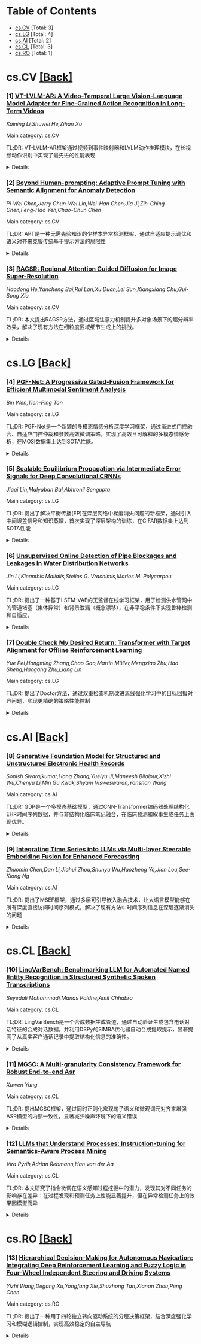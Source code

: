 <div id=toc></div>

# Table of Contents

- [cs.CV](#cs.CV) [Total: 3]
- [cs.LG](#cs.LG) [Total: 4]
- [cs.AI](#cs.AI) [Total: 2]
- [cs.CL](#cs.CL) [Total: 3]
- [cs.RO](#cs.RO) [Total: 1]


<div id='cs.CV'></div>

# cs.CV [[Back]](#toc)

### [1] [VT-LVLM-AR: A Video-Temporal Large Vision-Language Model Adapter for Fine-Grained Action Recognition in Long-Term Videos](https://arxiv.org/abs/2508.15903)
*Kaining Li,Shuwei He,Zihan Xu*

Main category: cs.CV

TL;DR: VT-LVLM-AR框架通过视频到事件映射器和LVLM动作推理模块，在长视频动作识别中实现了最先进的性能表现


<details>
  <summary>Details</summary>
Motivation: 解决传统深度学习模型在长视频动作识别中计算开销大、难以捕捉长程时序依赖和语义理解有限的问题，探索LVLM在连续视频流细粒度动作识别中的应用

Method: 使用Video-to-Event Mapper将原始视频转换为紧凑的视觉事件序列，然后通过参数高效的Prompt Tuning适配冻结的LLaVA-1.5模型进行动作分类

Result: 在NTU RGB+D和NTU RGB+D 120数据集上达到最先进性能（NTU RGB+D X-Sub准确率94.1%），消融研究验证了各组件的重要性

Conclusion: 该工作展示了通过有效的视频到语言转换和高效模型适配，利用LVLM实现鲁棒且可解释的视频动作理解的巨大潜力

Abstract: Human action recognition in long-term videos, characterized by complex
backgrounds and subtle action differences, poses significant challenges for
traditional deep learning models due to computational overhead, difficulty in
capturing long-range temporal dependencies, and limited semantic understanding.
While Large Language Models (LLMs) and Large Vision-Language Models (LVLMs)
have shown remarkable capabilities in multi-modal understanding and reasoning,
their direct application to continuous video streams for fine-grained action
recognition remains an open problem. This paper introduces VT-LVLM-AR
(Video-Temporal Large Vision-Language Model Adapter for Action Recognition), a
novel framework designed to bridge this gap. VT-LVLM-AR comprises a
Video-to-Event Mapper (VTEM) that efficiently transforms raw video into
compact, semantically rich, and temporally coherent "visual event sequences"
through lightweight spatio-temporal feature extraction, adaptive temporal
pooling, and conceptual quantization with an event coherence bias. These visual
event sequences are then fed into an LVLM-based Action Reasoning module,
specifically a frozen LLaVA-1.5 model, adapted using parameter-efficient Prompt
Tuning (P-Tuning v2) for action classification. Comprehensive evaluations on
the NTU RGB+D and NTU RGB+D 120 datasets demonstrate that VT-LVLM-AR
consistently achieves state-of-the-art performance, surpassing existing methods
(e.g., 94.1% accuracy on NTU RGB+D X-Sub). Ablation studies confirm the
critical contributions of VTEM's components and the efficacy of Prompt Tuning,
while human evaluations underscore the interpretability of our visual event
representations. This work highlights the immense potential of leveraging LVLMs
for robust and interpretable video action understanding through effective
video-to-language translation and efficient model adaptation.

</details>


### [2] [Beyond Human-prompting: Adaptive Prompt Tuning with Semantic Alignment for Anomaly Detection](https://arxiv.org/abs/2508.16157)
*Pi-Wei Chen,Jerry Chun-Wei Lin,Wei-Han Chen,Jia Ji,Zih-Ching Chen,Feng-Hao Yeh,Chao-Chun Chen*

Main category: cs.CV

TL;DR: APT是一种无需先验知识的少样本异常检测框架，通过自适应提示调优和语义对齐来克服传统基于提示方法的局限性


<details>
  <summary>Details</summary>
Motivation: 现有的视觉语言模型异常检测方法依赖于人工设计的提示词且缺乏异常样本，导致在特定上下文异常理解方面存在显著差距

Method: 使用噪声扰动生成的自异常样本来训练可学习提示词，并提出了自优化元提示引导方案(SMGS)来防止对合成噪声的过拟合

Result: 在多个基准数据集上实现了最先进的性能，无需先验知识进行提示词设计

Conclusion: APT为现实世界的异常检测提供了一个强大且通用的解决方案，不仅推进了像素级异常检测，还建立了无需先验知识的稳健框架

Abstract: Pre-trained Vision-Language Models (VLMs) have recently shown promise in
detecting anomalies. However, previous approaches are fundamentally limited by
their reliance on human-designed prompts and the lack of accessible anomaly
samples, leading to significant gaps in context-specific anomaly understanding.
In this paper, we propose \textbf{A}daptive \textbf{P}rompt \textbf{T}uning
with semantic alignment for anomaly detection (APT), a groundbreaking prior
knowledge-free, few-shot framework and overcomes the limitations of traditional
prompt-based approaches. APT uses self-generated anomaly samples with noise
perturbations to train learnable prompts that capture context-dependent
anomalies in different scenarios. To prevent overfitting to synthetic noise, we
propose a Self-Optimizing Meta-prompt Guiding Scheme (SMGS) that iteratively
aligns the prompts with general anomaly semantics while incorporating diverse
synthetic anomaly. Our system not only advances pixel-wise anomaly detection,
but also achieves state-of-the-art performance on multiple benchmark datasets
without requiring prior knowledge for prompt crafting, establishing a robust
and versatile solution for real-world anomaly detection.

</details>


### [3] [RAGSR: Regional Attention Guided Diffusion for Image Super-Resolution](https://arxiv.org/abs/2508.16158)
*Haodong He,Yancheng Bai,Rui Lan,Xu Duan,Lei Sun,Xiangxiang Chu,Gui-Song Xia*

Main category: cs.CV

TL;DR: 本文提出RAGSR方法，通过区域注意力机制提升多对象场景下的超分辨率效果，解决了现有方法在细粒度区域细节生成上的挑战。


<details>
  <summary>Details</summary>
Motivation: 现有的视觉-语言模型组合文本到图像渗透模型的方法在单图超分辨率中表现优异，但在多对象场景下生成清晰准确的区域细节时仍面临挑战，主要因为缺乏细粒度区域描述和模型对复杂提示的理解能力不足。

Method: 提出区域注意导向超分辨率(RAGSR)方法：1)定位图像中的物体区域并为每个区域分配细粒度标题，形成区域-文本对作为T2I模型的文本先验知识；2)采用新的区域导向注意机制，确保每个区域-文本对在注意过程中得到适当考虑，同时防止不相关区域间的不应有交互。

Result: 在标准数据集上的实验结果显示，该方法在生成感知真实的视觉细节时表现出优异性能，同时保持了上下文一致性，超过了现有方法。

Conclusion: RAGSR通过明确提取局部细粒度信息并通过区域注意机制进行有效编码，能够同时提升细节和整体视觉协调性，有效克服了传统SISR技术的局限性。

Abstract: The rich textual information of large vision-language models (VLMs) combined
with the powerful generative prior of pre-trained text-to-image (T2I) diffusion
models has achieved impressive performance in single-image super-resolution
(SISR). However, existing methods still face significant challenges in
generating clear and accurate regional details, particularly in scenarios
involving multiple objects. This challenge primarily stems from a lack of
fine-grained regional descriptions and the models' insufficient ability to
capture complex prompts. To address these limitations, we propose a Regional
Attention Guided Super-Resolution (RAGSR) method that explicitly extracts
localized fine-grained information and effectively encodes it through a novel
regional attention mechanism, enabling both enhanced detail and overall
visually coherent SR results. Specifically, RAGSR localizes object regions in
an image and assigns fine-grained caption to each region, which are formatted
as region-text pairs as textual priors for T2I models. A regional guided
attention is then leveraged to ensure that each region-text pair is properly
considered in the attention process while preventing unwanted interactions
between unrelated region-text pairs. By leveraging this attention mechanism,
our approach offers finer control over the integration of text and image
information, thereby effectively overcoming limitations faced by traditional
SISR techniques. Experimental results on benchmark datasets demonstrate that
our approach exhibits superior performance in generating perceptually authentic
visual details while maintaining contextual consistency compared to existing
approaches.

</details>


<div id='cs.LG'></div>

# cs.LG [[Back]](#toc)

### [4] [PGF-Net: A Progressive Gated-Fusion Framework for Efficient Multimodal Sentiment Analysis](https://arxiv.org/abs/2508.15852)
*Bin Wen,Tien-Ping Tan*

Main category: cs.LG

TL;DR: PGF-Net是一个新颖的多模态情感分析深度学习框架，通过渐进式门控融合、自适应门控仲裁和参数高效微调策略，实现了高效且可解释的多模态情感分析，在MOSI数据集上达到SOTA性能。


<details>
  <summary>Details</summary>
Motivation: 为了解决多模态情感分析中深度、上下文相关的特征融合问题，同时保持模型的参数效率和可解释性，需要开发一种能够动态平衡不同模态信息并防止噪声干扰的融合框架。

Method: 提出了渐进式层内融合范式（Cross-Attention机制）、自适应门控仲裁机制（动态控制器）和混合参数高效微调策略（LoRA+Post-Fusion Adapters），集成到分层编码器架构中。

Result: 在MOSI数据集上取得MAE 0.691和F1-Score 86.9%的SOTA性能，仅使用3.09M可训练参数，展现了优异的性能与计算效率平衡。

Conclusion: PGF-Net通过创新的融合机制和参数高效设计，成功实现了深度、动态且可解释的多模态情感分析，为资源受限场景提供了有效的解决方案。

Abstract: We introduce PGF-Net (Progressive Gated-Fusion Network), a novel deep
learning framework designed for efficient and interpretable multimodal
sentiment analysis. Our framework incorporates three primary innovations.
Firstly, we propose a Progressive Intra-Layer Fusion paradigm, where a
Cross-Attention mechanism empowers the textual representation to dynamically
query and integrate non-linguistic features from audio and visual streams
within the deep layers of a Transformer encoder. This enables a deeper,
context-dependent fusion process. Secondly, the model incorporates an Adaptive
Gated Arbitration mechanism, which acts as a dynamic controller to balance the
original linguistic information against the newly fused multimodal context,
ensuring stable and meaningful integration while preventing noise from
overwhelming the signal. Lastly, a hybrid Parameter-Efficient Fine-Tuning
(PEFT) strategy is employed, synergistically combining global adaptation via
LoRA with local refinement through Post-Fusion Adapters. This significantly
reduces trainable parameters, making the model lightweight and suitable for
resource-limited scenarios. These innovations are integrated into a
hierarchical encoder architecture, enabling PGF-Net to perform deep, dynamic,
and interpretable multimodal sentiment analysis while maintaining exceptional
parameter efficiency. Experimental results on MOSI dataset demonstrate that our
proposed PGF-Net achieves state-of-the-art performance, with a Mean Absolute
Error (MAE) of 0.691 and an F1-Score of 86.9%. Notably, our model achieves
these results with only 3.09M trainable parameters, showcasing a superior
balance between performance and computational efficiency.

</details>


### [5] [Scalable Equilibrium Propagation via Intermediate Error Signals for Deep Convolutional CRNNs](https://arxiv.org/abs/2508.15989)
*Jiaqi Lin,Malyaban Bal,Abhronil Sengupta*

Main category: cs.LG

TL;DR: 提出了解决平衡传播(EP)在深层网络中梯度消失问题的新框架，通过引入中间误差信号和知识蒸馏，首次实现了深层架构的训练，在CIFAR数据集上达到SOTA性能


<details>
  <summary>Details</summary>
Motivation: 平衡传播(EP)作为生物启发的局部学习规则，虽然计算效率高且适合神经形态架构，但先前研究仅限于浅层架构，深层网络存在梯度消失问题，导致能量最小化和梯度计算收敛困难

Method: 提出新颖的EP框架，整合中间误差信号来增强信息流和神经元动力学收敛，首次将知识蒸馏和局部误差信号集成到EP中

Result: 在CIFAR-10和CIFAR-100数据集上实现了最先进的性能，展示了在深度VGG架构上的可扩展性

Conclusion: 这项工作显著推进了EP的可扩展性，为其在现实世界系统中的应用铺平了道路

Abstract: Equilibrium Propagation (EP) is a biologically inspired local learning rule
first proposed for convergent recurrent neural networks (CRNNs), in which
synaptic updates depend only on neuron states from two distinct phases. EP
estimates gradients that closely align with those computed by Backpropagation
Through Time (BPTT) while significantly reducing computational demands,
positioning it as a potential candidate for on-chip training in neuromorphic
architectures. However, prior studies on EP have been constrained to shallow
architectures, as deeper networks suffer from the vanishing gradient problem,
leading to convergence difficulties in both energy minimization and gradient
computation. To address the vanishing gradient problem in deep EP networks, we
propose a novel EP framework that incorporates intermediate error signals to
enhance information flow and convergence of neuron dynamics. This is the first
work to integrate knowledge distillation and local error signals into EP,
enabling the training of significantly deeper architectures. Our proposed
approach achieves state-of-the-art performance on the CIFAR-10 and CIFAR-100
datasets, showcasing its scalability on deep VGG architectures. These results
represent a significant advancement in the scalability of EP, paving the way
for its application in real-world systems.

</details>


### [6] [Unsupervised Online Detection of Pipe Blockages and Leakages in Water Distribution Networks](https://arxiv.org/abs/2508.16336)
*Jin Li,Kleanthis Malialis,Stelios G. Vrachimis,Marios M. Polycarpou*

Main category: cs.LG

TL;DR: 提出了一种基于LSTM-VAE的无监督在线学习框架，用于检测供水管网中的管道堵塞（集体异常）和背景泄漏（概念漂移），在非平稳条件下实现鲁棒检测和自适应。


<details>
  <summary>Details</summary>
Motivation: 供水管网对公共福祉和经济稳定至关重要，但面临管道堵塞和背景泄漏等挑战，且存在数据非平稳性和标记数据有限等操作约束。

Method: 结合长短期记忆变分自编码器（LSTM-VAE）与双重漂移检测机制，采用轻量级、内存高效的设计实现实时边缘级监控。

Result: 在两个现实供水管网上的实验表明，该方法在检测异常和适应循环漂移方面 consistently 优于强基线方法。

Conclusion: 该方法在动态供水管网环境中进行无监督事件检测方面表现出有效性，特别适用于非平稳条件下的故障检测。

Abstract: Water Distribution Networks (WDNs), critical to public well-being and
economic stability, face challenges such as pipe blockages and background
leakages, exacerbated by operational constraints such as data non-stationarity
and limited labeled data. This paper proposes an unsupervised, online learning
framework that aims to detect two types of faults in WDNs: pipe blockages,
modeled as collective anomalies, and background leakages, modeled as concept
drift. Our approach combines a Long Short-Term Memory Variational Autoencoder
(LSTM-VAE) with a dual drift detection mechanism, enabling robust detection and
adaptation under non-stationary conditions. Its lightweight, memory-efficient
design enables real-time, edge-level monitoring. Experiments on two realistic
WDNs show that the proposed approach consistently outperforms strong baselines
in detecting anomalies and adapting to recurrent drift, demonstrating its
effectiveness in unsupervised event detection for dynamic WDN environments.

</details>


### [7] [Double Check My Desired Return: Transformer with Target Alignment for Offline Reinforcement Learning](https://arxiv.org/abs/2508.16420)
*Yue Pei,Hongming Zhang,Chao Gao,Martin Müller,Mengxiao Zhu,Hao Sheng,Haogang Zhu,Liang Lin*

Main category: cs.LG

TL;DR: 提出了Doctor方法，通过双重检查机制改进离线强化学习中的目标回报对齐问题，实现更精确的策略性能控制


<details>
  <summary>Details</summary>
Motivation: 现有RvS方法如Decision Transformer在目标回报对齐方面存在不足，特别是在数据集内插值和外推时难以可靠地实现指定回报

Method: Doctor方法采用双重检查机制，通过目标对齐来监督Transformer，确保实际回报与指定目标回报精确匹配

Result: 在动态治疗机制基准测试EpiCare上，该方法有效调节治疗策略的激进程度，平衡治疗效果与不良事件风险

Conclusion: Doctor方法显著提升了离线强化学习中目标回报对齐的准确性和灵活性，为实际应用提供了更精确的性能控制能力

Abstract: Offline reinforcement learning (RL) has achieved significant advances in
domains such as robotic control, autonomous driving, and medical
decision-making. Most existing methods primarily focus on training policies
that maximize cumulative returns from a given dataset. However, many real-world
applications require precise control over policy performance levels, rather
than simply pursuing the best possible return. Reinforcement learning via
supervised learning (RvS) frames offline RL as a sequence modeling task,
enabling the extraction of diverse policies by conditioning on different
desired returns. Yet, existing RvS-based transformers, such as Decision
Transformer (DT), struggle to reliably align the actual achieved returns with
specified target returns, especially when interpolating within underrepresented
returns or extrapolating beyond the dataset. To address this limitation, we
propose Doctor, a novel approach that Double Checks the Transformer with target
alignment for Offline RL. Doctor achieves superior target alignment both within
and beyond the dataset, while enabling accurate and flexible control over
policy performance. Notably, on the dynamic treatment regime benchmark,
EpiCare, our approach effectively modulates treatment policy aggressiveness,
balancing therapeutic returns against adverse event risk.

</details>


<div id='cs.AI'></div>

# cs.AI [[Back]](#toc)

### [8] [Generative Foundation Model for Structured and Unstructured Electronic Health Records](https://arxiv.org/abs/2508.16054)
*Sonish Sivarajkumar,Hang Zhang,Yuelyu Ji,Maneesh Bilalpur,Xizhi Wu,Chenyu Li,Min Gu Kwak,Shyam Visweswaran,Yanshan Wang*

Main category: cs.AI

TL;DR: GDP是一个多模态基础模型，通过CNN-Transformer编码器处理结构化EHR时间序列数据，并与非结构化临床笔记融合，在临床预测和叙事生成任务上表现优异。


<details>
  <summary>Details</summary>
Motivation: 电子健康记录(EHRs)包含丰富的多模态临床数据，但现有方法通常将数值数据序列化为文本，会丢失时间和定量细节信息。需要开发能够原生处理多模态EHR数据的基础模型。

Method: 提出Generative Deep Patient (GDP)模型：1) 使用CNN-Transformer编码器原生编码结构化EHR时间序列；2) 通过跨模态注意力与无结构EHR融合；3) 基于LLaMA的解码器；4) 两阶段训练：生成式预训练（临床叙事生成+掩码特征预测+下一时间步预测）和多任务微调。

Result: 在MIMIC-IV数据集上：心衰预测AUROC=0.923，2型糖尿病AUROC=0.817，30天再入院AUROC=0.627；叙事生成ROUGE-L=0.135，BERTScore-F1=0.545；人工评估显示在忠实性、流畅性和临床实用性方面得分最高。

Conclusion: 单一多模态基础模型能够同时预测临床可操作事件并生成高质量临床叙事，GDP的灵活架构可扩展到其他模态，有望减少医院文档工作量而不牺牲准确性。

Abstract: Electronic health records (EHRs) are rich clinical data sources but complex
repositories of patient data, spanning structured elements (demographics,
vitals, lab results, codes), unstructured clinical notes and other modalities
of data. Harnessing this heterogeneity is critical for improving patient
outcomes. Recent advances in large language models (LLMs) have enabled
foundation models that can learn from multiple data modalities and support
clinical tasks. However, most current approaches simply serialize numeric EHR
data into text, which risks losing temporal and quantitative detail. We
introduce Generative Deep Patient (GDP), a multimodal foundation model that
natively encodes structured EHR time-series via a CNN-Transformer encoder and
fuses it with unstructured EHRs through cross-modal attention into a
LLaMA-based decoder. GDP is trained in two stages: (1) generative pretraining,
where it learns to produce clinical narratives from raw patient timelines while
also performing masked feature prediction (MFP) and next time-step prediction
(NTP) to capture temporal dynamics; and (2) multi-task fine-tuning for
clinically meaningful predictions (e.g., heart failure, type 2 diabetes, 30-day
readmission). In clinical prediction, GDP demonstrated superior performance on
MIMIC-IV: heart failure AUROC = 0.923, type 2 diabetes AUROC = 0.817, and
30-day readmission AUROC = 0.627. For narrative generation, GDP achieved
ROUGE-L = 0.135 and BERTScore-F1 = 0.545. In a blinded human evaluation,
GDP-Instruct scored highest on faithfulness, fluency, and overall clinical
utility, suggesting reduced hospital documentation workload without sacrificing
accuracy. Our results demonstrate that a single multimodal foundation model can
both predict clinically actionable events and generate high-quality clinical
narratives. Furthermore, GDP's flexible architecture can be extended to
additional modalities.

</details>


### [9] [Integrating Time Series into LLMs via Multi-layer Steerable Embedding Fusion for Enhanced Forecasting](https://arxiv.org/abs/2508.16059)
*Zhuomin Chen,Dan Li,Jiahui Zhou,Shunyu Wu,Haozheng Ye,Jian Lou,See-Kiong Ng*

Main category: cs.AI

TL;DR: 提出了MSEF框架，通过多层可引导嵌入融合技术，让大语言模型能够在所有深度直接访问时间序列模式，解决了现有方法中时间序列信息在深层逐渐消失的问题


<details>
  <summary>Details</summary>
Motivation: 现有方法将时间序列信息主要集成在输入层浅层，导致时间序列表示在深层逐渐消失，造成文本嵌入和时间序列表示之间的无效适配

Method: 利用现成的时间序列基础模型提取语义丰富的嵌入，通过层特定的引导向量与LLM中间文本表示进行融合，持续优化时间序列和文本模态的对齐

Result: 在7个基准测试中相比基线方法平均MSE降低31.8%，表现出显著的性能提升

Conclusion: MSEF框架有效解决了时间序列信息在深层消失的问题，实现了高效的小样本学习能力，为LLM在时间序列预测中的应用提供了新思路

Abstract: Time series (TS) data are ubiquitous across various application areas,
rendering time series forecasting (TSF) a fundamental task. With the astounding
advances in large language models (LLMs), a variety of methods have been
developed to adapt LLMs for time series forecasting. Despite unlocking the
potential of LLMs in comprehending TS data, existing methods are inherently
constrained by their shallow integration of TS information, wherein LLMs
typically access TS representations at shallow layers, primarily at the input
layer. This causes the influence of TS representations to progressively fade in
deeper layers and eventually leads to ineffective adaptation between textual
embeddings and TS representations. In this paper, we propose the Multi-layer
Steerable Embedding Fusion (MSEF), a novel framework that enables LLMs to
directly access time series patterns at all depths, thereby mitigating the
progressive loss of TS information in deeper layers. Specifically, MSEF
leverages off-the-shelf time series foundation models to extract semantically
rich embeddings, which are fused with intermediate text representations across
LLM layers via layer-specific steering vectors. These steering vectors are
designed to continuously optimize the alignment between time series and textual
modalities and facilitate a layer-specific adaptation mechanism that ensures
efficient few-shot learning capabilities. Experimental results on seven
benchmarks demonstrate significant performance improvements by MSEF compared
with baselines, with an average reduction of 31.8% in terms of MSE. The code is
available at https://github.com/One1sAll/MSEF.

</details>


<div id='cs.CL'></div>

# cs.CL [[Back]](#toc)

### [10] [LingVarBench: Benchmarking LLM for Automated Named Entity Recognition in Structured Synthetic Spoken Transcriptions](https://arxiv.org/abs/2508.15801)
*Seyedali Mohammadi,Manas Paldhe,Amit Chhabra*

Main category: cs.CL

TL;DR: LingVarBench是一个合成数据生成管道，通过自动验证生成包含电话对话特征的合成对话数据，并利用DSPy的SIMBA优化器自动合成提取提示，显著提高了从真实客户通话记录中提取结构化信息的准确性。


<details>
  <summary>Details</summary>
Motivation: 电话通话记录标注成本极高（约2美元/分钟），且现有提取方法在处理包含不流利、打断和说话人重叠的对话语音时效果不佳。隐私法规和手动标注成本阻碍了大规模电话通话分析。

Method: 1. 使用LLM生成多个用例的现实结构化字段值；2. 递归提示模型将这些值转换为包含典型电话通话特征的自然对话语句；3. 通过测试单独的基于LLM的提取器是否能恢复原始结构化信息来验证每个合成语句；4. 使用DSPy的SIMBA优化器从验证过的合成记录中自动合成提取提示。

Result: 优化后的提示在真实客户记录中达到：数字字段95%准确率（零样本为88-89%）、姓名90%准确率（零样本为47-79%）、日期超过80%准确率（零样本为72-77%）。合成到真实的迁移表明从生成数据中学到的对话模式能有效泛化到包含背景噪声和领域特定术语的真实电话通话。

Conclusion: LingVarBench为从合成对话数据中进行结构化提取提供了首个系统性基准，证明自动提示优化克服了商业环境中大规模电话通话分析的成本和隐私障碍。

Abstract: Phone call transcript labeling is prohibitively expensive (approximately 2
USD per minute) due to privacy regulations, consent requirements, and manual
annotation costs requiring 3 hours of expert time per hour of audio. Existing
extraction methods fail on conversational speech containing disfluencies,
interruptions, and speaker overlap. We introduce LingVarBench, a synthetic data
generation pipeline that addresses these constraints through automated
validation. First, we prompt an LLM to generate realistic structured field
values across multiple use cases. Second, we recursively prompt the model to
transform these values into thousands of natural conversational utterances
containing typical phone call characteristics. Third, we validate each
synthetic utterance by testing whether a separate LLM-based extractor can
recover the original structured information. We employ DSPy's SIMBA optimizer
to automatically synthesize extraction prompts from validated synthetic
transcripts, eliminating manual prompt engineering. Our optimized prompts
achieve up to 95 percent accuracy for numeric fields (vs. 88-89 percent
zero-shot), 90 percent for names (vs. 47-79 percent), and over 80 percent for
dates (vs. 72-77 percent) on real customer transcripts, demonstrating
substantial gains over zero-shot prompting. The synthetic-to-real transfer
demonstrates that conversational patterns learned from generated data
generalize effectively to authentic phone calls containing background noise and
domain-specific terminology. LingVarBench provides the first systematic
benchmark for structured extraction from synthetic conversational data,
demonstrating that automated prompt optimization overcomes cost and privacy
barriers preventing large-scale phone call analysis in commercial settings.

</details>


### [11] [MGSC: A Multi-granularity Consistency Framework for Robust End-to-end Asr](https://arxiv.org/abs/2508.15853)
*Xuwen Yang*

Main category: cs.CL

TL;DR: 提出MGSC框架，通过同时正则化宏观句子语义和微观词元对齐来增强ASR模型的内部一致性，显著减少噪声环境下的语义错误


<details>
  <summary>Details</summary>
Motivation: 端到端ASR模型在噪声环境中容易产生灾难性语义错误，现有直接映射目标只惩罚最终输出错误，缺乏对内部计算过程的约束

Method: 引入多粒度软一致性(MGSC)框架，同时正则化宏观句子语义和微观词元对齐，发现两种粒度一致性联合优化的协同效应

Result: 在公开数据集上，MGSC在不同噪声条件下平均字符错误率相对降低8.7%，主要防止了严重的语义改变错误

Conclusion: 强制内部一致性是构建更鲁棒和可信AI的关键步骤，多粒度一致性优化具有强大的协同效应

Abstract: End-to-end ASR models, despite their success on benchmarks, often pro-duce
catastrophic semantic errors in noisy environments. We attribute this fragility
to the prevailing 'direct mapping' objective, which solely penalizes final
output errors while leaving the model's internal computational pro-cess
unconstrained. To address this, we introduce the Multi-Granularity Soft
Consistency (MGSC) framework, a model-agnostic, plug-and-play module that
enforces internal self-consistency by simultaneously regulariz-ing macro-level
sentence semantics and micro-level token alignment. Cru-cially, our work is the
first to uncover a powerful synergy between these two consistency
granularities: their joint optimization yields robustness gains that
significantly surpass the sum of their individual contributions. On a public
dataset, MGSC reduces the average Character Error Rate by a relative 8.7%
across diverse noise conditions, primarily by preventing se-vere
meaning-altering mistakes. Our work demonstrates that enforcing in-ternal
consistency is a crucial step towards building more robust and trust-worthy AI.

</details>


### [12] [LLMs that Understand Processes: Instruction-tuning for Semantics-Aware Process Mining](https://arxiv.org/abs/2508.16270)
*Vira Pyrih,Adrian Rebmann,Han van der Aa*

Main category: cs.CL

TL;DR: 本文研究了指令微调在语义感知过程挖掘中的潜力，发现其对不同任务的影响存在差异：在过程发现和预测任务上性能显著提升，但在异常检测任务上的效果因模型而异


<details>
  <summary>Details</summary>
Motivation: 传统过程挖掘主要基于频率分析，而语义感知过程挖掘关注过程应有的行为期望。虽然大型语言模型(LLMs)能处理语义感知任务，但任务特定的微调计算成本高且缺乏泛化能力

Method: 采用指令微调方法，将LLM暴露于不同过程挖掘任务（如异常检测和下一活动预测）的提示-答案对，使其更熟悉过程挖掘领域，从而提升在未见任务（如过程发现）上的性能

Result: 指令微调对过程发现和预测任务的性能有显著提升，但在异常检测任务上的效果因模型选择而有所不同，表明指令微调任务的选择对最终结果至关重要

Conclusion: 指令微调是提升LLM在语义感知过程挖掘中泛化能力的有效方法，但需要仔细选择用于微调的任务组合以获得最佳性能

Abstract: Process mining is increasingly using textual information associated with
events to tackle tasks such as anomaly detection and process discovery. Such
semantics-aware process mining focuses on what behavior should be possible in a
process (i.e., expectations), thus providing an important complement to
traditional, frequency-based techniques that focus on recorded behavior (i.e.,
reality). Large Language Models (LLMs) provide a powerful means for tackling
semantics-aware tasks. However, the best performance is so far achieved through
task-specific fine-tuning, which is computationally intensive and results in
models that can only handle one specific task. To overcome this lack of
generalization, we use this paper to investigate the potential of
instruction-tuning for semantics-aware process mining. The idea of
instruction-tuning here is to expose an LLM to prompt-answer pairs for
different tasks, e.g., anomaly detection and next-activity prediction, making
it more familiar with process mining, thus allowing it to also perform better
at unseen tasks, such as process discovery. Our findings demonstrate a varied
impact of instruction-tuning: while performance considerably improved on
process discovery and prediction tasks, it varies across models on anomaly
detection tasks, highlighting that the selection of tasks for
instruction-tuning is critical to achieving desired outcomes.

</details>


<div id='cs.RO'></div>

# cs.RO [[Back]](#toc)

### [13] [Hierarchical Decision-Making for Autonomous Navigation: Integrating Deep Reinforcement Learning and Fuzzy Logic in Four-Wheel Independent Steering and Driving Systems](https://arxiv.org/abs/2508.16574)
*Yizhi Wang,Degang Xu,Yongfang Xie,Shuzhong Tan,Xianan Zhou,Peng Chen*

Main category: cs.RO

TL;DR: 提出了一种用于四轮独立转向驱动系统的分层决策框架，结合深度强化学习和模糊逻辑控制，实现高效稳定的自主导航


<details>
  <summary>Details</summary>
Motivation: 解决4WISD系统在复杂环境中导航时既要保证任务性能又要满足物理可行性的挑战，避免纯DRL方法可能产生的机械应变和车轮打滑问题

Method: 分层框架：高层使用深度强化学习生成全局运动指令，低层使用模糊逻辑控制器强制执行运动学约束

Result: 仿真实验显示该方法优于传统导航方法，训练效率更高、稳定性更好，减少了异常行为；真实环境验证证实了在动态工业场景中的安全有效导航能力

Conclusion: 该工作为4WISD移动机器人在复杂真实场景中的部署提供了可扩展且可靠的解决方案

Abstract: This paper presents a hierarchical decision-making framework for autonomous
navigation in four-wheel independent steering and driving (4WISD) systems. The
proposed approach integrates deep reinforcement learning (DRL) for high-level
navigation with fuzzy logic for low-level control to ensure both task
performance and physical feasibility. The DRL agent generates global motion
commands, while the fuzzy logic controller enforces kinematic constraints to
prevent mechanical strain and wheel slippage. Simulation experiments
demonstrate that the proposed framework outperforms traditional navigation
methods, offering enhanced training efficiency and stability and mitigating
erratic behaviors compared to purely DRL-based solutions. Real-world
validations further confirm the framework's ability to navigate safely and
effectively in dynamic industrial settings. Overall, this work provides a
scalable and reliable solution for deploying 4WISD mobile robots in complex,
real-world scenarios.

</details>
